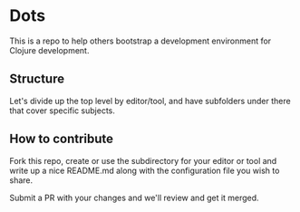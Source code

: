 # Dots

This is a repo to help others bootstrap a development environment for Clojure development.

## Structure

Let's divide up the top level by editor/tool, and have subfolders under there that cover specific subjects.

## How to contribute

Fork this repo, create or use the subdirectory for your editor or tool and write up a nice README.md along with the
configuration file you wish to share.

Submit a PR with your changes and we'll review and get it merged.
